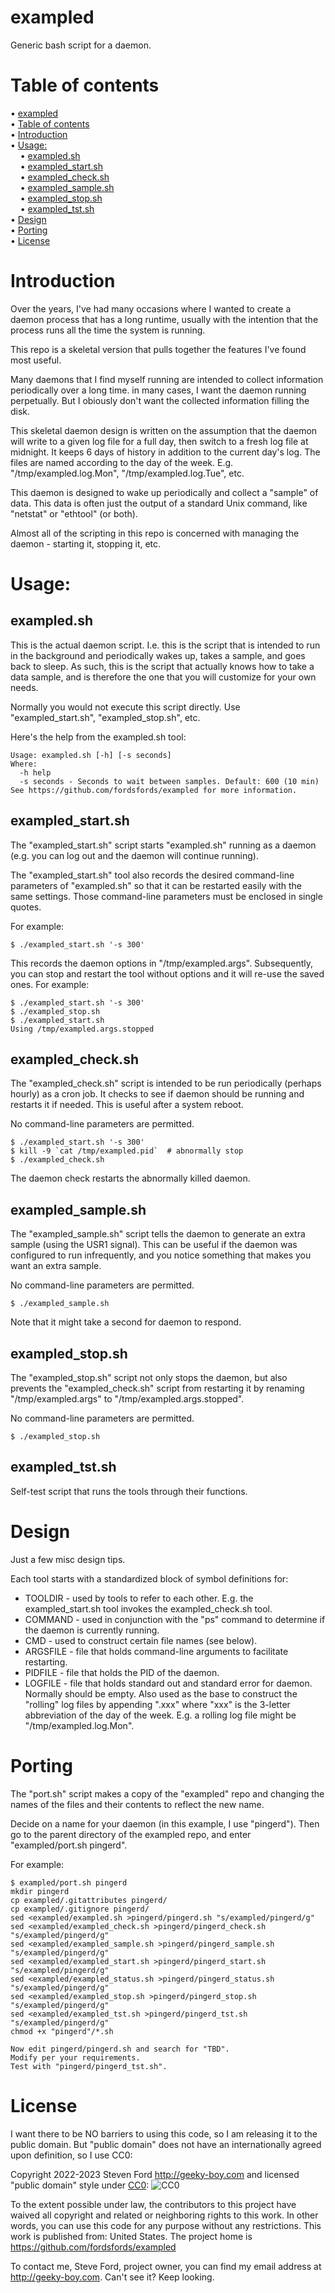 # exampled

Generic bash script for a daemon.

# Table of contents

<!-- mdtoc-start -->
&bull; [exampled](#exampled)  
&bull; [Table of contents](#table-of-contents)  
&bull; [Introduction](#introduction)  
&bull; [Usage:](#usage)  
&nbsp;&nbsp;&nbsp;&nbsp;&bull; [exampled.sh](#exampledsh)  
&nbsp;&nbsp;&nbsp;&nbsp;&bull; [exampled_start.sh](#exampled_startsh)  
&nbsp;&nbsp;&nbsp;&nbsp;&bull; [exampled_check.sh](#exampled_checksh)  
&nbsp;&nbsp;&nbsp;&nbsp;&bull; [exampled_sample.sh](#exampled_samplesh)  
&nbsp;&nbsp;&nbsp;&nbsp;&bull; [exampled_stop.sh](#exampled_stopsh)  
&nbsp;&nbsp;&nbsp;&nbsp;&bull; [exampled_tst.sh](#exampled_tstsh)  
&bull; [Design](#design)  
&bull; [Porting](#porting)  
&bull; [License](#license)  
<!-- TOC created by '../mdtoc/mdtoc.pl README.md' (see https://github.com/fordsfords/mdtoc) -->
<!-- mdtoc-end -->

# Introduction

Over the years, I've had many occasions where I wanted to create a
daemon process that has a long runtime, usually with the intention
that the process runs all the time the system is running.

This repo is a skeletal version that pulls together the features
I've found most useful.

Many daemons that I find myself running are intended to collect information
periodically over a long time.
in many cases, I want the daemon running perpetually.
But I obiously don't want the collected information filling the disk.

This skeletal daemon design is written on the assumption that
the daemon will write to a given log file for a full day,
then switch to a fresh log file at midnight.
It keeps 6 days of history in addition to the current day's log.
The files are named according to the day of the week.
E.g. "/tmp/exampled.log.Mon", "/tmp/exampled.log.Tue", etc.

This daemon is designed to wake up periodically and
collect a "sample" of data.
This data is often just the output of a standard Unix command,
like "netstat" or "ethtool" (or both).

Almost all of the scripting in this repo is concerned with
managing the daemon - starting it, stopping it, etc.

# Usage:

## exampled.sh

This is the actual daemon script.
I.e. this is the script that is intended to run in the background
and periodically wakes up, takes a sample, and goes back to sleep.
As such, this is the script that actually knows how to take a data sample,
and is therefore the one that you will customize for your own needs.

Normally you would not execute this script directly.
Use "exampled_start.sh", "exampled_stop.sh", etc.

Here's the help from the exampled.sh tool:
````
Usage: exampled.sh [-h] [-s seconds]
Where:
  -h help
  -s seconds - Seconds to wait between samples. Default: 600 (10 min)
See https://github.com/fordsfords/exampled for more information.
````

## exampled_start.sh

The "exampled_start.sh" script starts "exampled.sh" running as a daemon
(e.g. you can log out and the daemon will continue running).

The "exampled_start.sh" tool also records the desired command-line parameters
of "exampled.sh" so that it can be restarted easily with the same settings.
Those command-line parameters must be enclosed in single quotes.

For example:

````
$ ./exampled_start.sh '-s 300'
````

This records the daemon options in "/tmp/exampled.args".
Subsequently, you can stop and restart the tool without options
and it will re-use the saved ones.
For example:

`````
$ ./exampled_start.sh '-s 300'
$ ./exampled_stop.sh
$ ./exampled_start.sh
Using /tmp/exampled.args.stopped
`````

## exampled_check.sh

The "exampled_check.sh" script is intended to be run
periodically (perhaps hourly) as a cron job.
It checks to see if daemon should be running and restarts it if needed.
This is useful after a system reboot.

No command-line parameters are permitted.

````
$ ./exampled_start.sh '-s 300'
$ kill -9 `cat /tmp/exampled.pid`  # abnormally stop
$ ./exampled_check.sh
````
The daemon check restarts the abnormally killed daemon.

## exampled_sample.sh

The "exampled_sample.sh" script tells the daemon to
generate an extra sample (using the USR1 signal).
This can be useful if the daemon was configured to run infrequently,
and you notice something that makes you want an extra sample.

No command-line parameters are permitted.

````
$ ./exampled_sample.sh
````

Note that it might take a second for daemon to respond.

## exampled_stop.sh

The "exampled_stop.sh" script not only stops the daemon,
but also prevents the "exampled_check.sh" script from restarting it
by renaming "/tmp/exampled.args" to "/tmp/exampled.args.stopped".

No command-line parameters are permitted.

````
$ ./exampled_stop.sh
````

## exampled_tst.sh

Self-test script that runs the tools through their functions.

# Design

Just a few misc design tips.

Each tool starts with a standardized block of symbol definitions
for:
* TOOLDIR - used by tools to refer to each other. E.g. the
exampled_start.sh tool invokes the exampled_check.sh tool.
* COMMAND - used in conjunction with the "ps" command to
determine if the daemon is currently running.
* CMD - used to construct certain file names (see below).
* ARGSFILE - file that holds command-line arguments to facilitate restarting.
* PIDFILE - file that holds the PID of the daemon.
* LOGFILE - file that holds standard out and standard error for daemon.
Normally should be empty.
Also used as the base to construct the "rolling" log files by appending
".xxx" where "xxx" is the 3-letter abbreviation of the day of the week.
E.g. a rolling log file might be "/tmp/exampled.log.Mon".

# Porting

The "port.sh" script makes a copy of the "exampled" repo and
changing the names of the files and their contents to reflect
the new name.

Decide on a name for your daemon (in this example, I use "pingerd").
Then go to the parent directory of the exampled repo, and enter
"exampled/port.sh pingerd".

For example:
````
$ exampled/port.sh pingerd
mkdir pingerd
cp exampled/.gitattributes pingerd/
cp exampled/.gitignore pingerd/
sed <exampled/exampled.sh >pingerd/pingerd.sh "s/exampled/pingerd/g"
sed <exampled/exampled_check.sh >pingerd/pingerd_check.sh "s/exampled/pingerd/g"
sed <exampled/exampled_sample.sh >pingerd/pingerd_sample.sh "s/exampled/pingerd/g"
sed <exampled/exampled_start.sh >pingerd/pingerd_start.sh "s/exampled/pingerd/g"
sed <exampled/exampled_status.sh >pingerd/pingerd_status.sh "s/exampled/pingerd/g"
sed <exampled/exampled_stop.sh >pingerd/pingerd_stop.sh "s/exampled/pingerd/g"
sed <exampled/exampled_tst.sh >pingerd/pingerd_tst.sh "s/exampled/pingerd/g"
chmod +x "pingerd"/*.sh

Now edit pingerd/pingerd.sh and search for "TBD".
Modify per your requirements.
Test with "pingerd/pingerd_tst.sh".
````

# License

I want there to be NO barriers to using this code,
so I am releasing it to the public domain.
But "public domain" does not have an internationally agreed upon definition,
so I use CC0:

Copyright 2022-2023 Steven Ford http://geeky-boy.com and licensed
"public domain" style under
[CC0](http://creativecommons.org/publicdomain/zero/1.0/):
![CC0](https://licensebuttons.net/p/zero/1.0/88x31.png "CC0")

To the extent possible under law, the contributors to this project have
waived all copyright and related or neighboring rights to this work.
In other words, you can use this code for any purpose without any
restrictions.  This work is published from: United States.  The project home
is https://github.com/fordsfords/exampled

To contact me, Steve Ford, project owner, you can find my email address
at http://geeky-boy.com.  Can't see it?  Keep looking.
